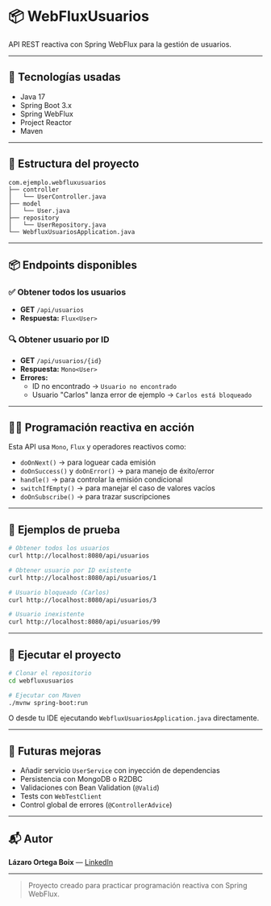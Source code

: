 # 📦 WebFluxUsuarios

API REST reactiva con Spring WebFlux para la gestión de usuarios.

---

## 🚀 Tecnologías usadas

- Java 17
- Spring Boot 3.x
- Spring WebFlux
- Project Reactor
- Maven

---

## 📁 Estructura del proyecto

```
com.ejemplo.webfluxusuarios
├── controller
│   └── UserController.java
├── model
│   └── User.java
├── repository
│   └── UserRepository.java
└── WebfluxUsuariosApplication.java
```

---

## 📦 Endpoints disponibles

### ✅ Obtener todos los usuarios
- **GET** `/api/usuarios`
- **Respuesta:** `Flux<User>`

### 🔍 Obtener usuario por ID
- **GET** `/api/usuarios/{id}`
- **Respuesta:** `Mono<User>`
- **Errores:**
    - ID no encontrado → `Usuario no encontrado`
    - Usuario "Carlos" lanza error de ejemplo → `Carlos está bloqueado`

---

## 👨‍💻 Programación reactiva en acción

Esta API usa `Mono`, `Flux` y operadores reactivos como:

- `doOnNext()` → para loguear cada emisión
- `doOnSuccess()` y `doOnError()` → para manejo de éxito/error
- `handle()` → para controlar la emisión condicional
- `switchIfEmpty()` → para manejar el caso de valores vacíos
- `doOnSubscribe()` → para trazar suscripciones

---

## 🧪 Ejemplos de prueba

```bash
# Obtener todos los usuarios
curl http://localhost:8080/api/usuarios

# Obtener usuario por ID existente
curl http://localhost:8080/api/usuarios/1

# Usuario bloqueado (Carlos)
curl http://localhost:8080/api/usuarios/3

# Usuario inexistente
curl http://localhost:8080/api/usuarios/99
```

---

## 🏁 Ejecutar el proyecto

```bash
# Clonar el repositorio
cd webfluxusuarios

# Ejecutar con Maven
./mvnw spring-boot:run
```

O desde tu IDE ejecutando `WebfluxUsuariosApplication.java` directamente.

---

## 🔮 Futuras mejoras

- Añadir servicio `UserService` con inyección de dependencias
- Persistencia con MongoDB o R2DBC
- Validaciones con Bean Validation (`@Valid`)
- Tests con `WebTestClient`
- Control global de errores (`@ControllerAdvice`)

---

## 📬 Autor

**Lázaro Ortega Boix** — [LinkedIn](https://www.linkedin.com/in/lazaro-ortega-boix/)

---

> Proyecto creado para practicar programación reactiva con Spring WebFlux.